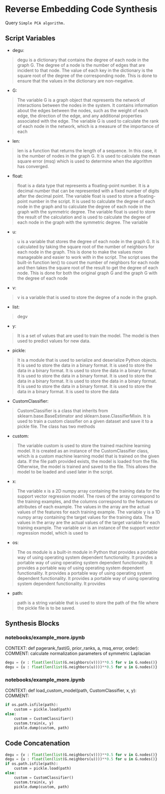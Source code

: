 # Reverse Embedding Code Synthesis
Query `Simple PCA algorithm.`
## Script Variables
- degu:<br>
>degu is a dictionary that contains the degree of each node in the graph G. The degree of a node is the number of edges that are incident to that node. The value of each key in the dictionary is the square root of the degree of the corresponding node. This is done to ensure that the values in the dictionary are non-negative.
- G:<br>
>The variable G is a graph object that represents the network of interactions between the nodes in the system. It contains information about the edges between the nodes, such as the weight of each edge, the direction of the edge, and any additional properties associated with the edge. The variable G is used to calculate the rank of each node in the network, which is a measure of the importance of each
- len:<br>
>len is a function that returns the length of a sequence. In this case, it is the number of nodes in the graph G. It is used to calculate the mean square error (msq) which is used to determine when the algorithm has converged.
- float:<br>
>float is a data type that represents a floating-point number. It is a decimal number that can be represented with a fixed number of digits after the decimal point. The variable float is used to store a floating-point number in the script. It is used to calculate the degree of each node in the graph and to calculate the degree of each node in the graph with the symmetric degree. The variable float is used to store the result of the calculation and is used to calculate the degree of each node in the graph with the symmetric degree. The variable
- u:<br>
>u is a variable that stores the degree of each node in the graph G. It is calculated by taking the square root of the number of neighbors for each node in the graph. This is done to make the values more manageable and easier to work with in the script. The script uses the built-in function len() to count the number of neighbors for each node and then takes the square root of the result to get the degree of each node. This is done for both the original graph G and the graph G with the degree of each node
- v:<br>
>v is a variable that is used to store the degree of a node in the graph.
- list:<br>
>degv
- y:<br>
>It is a set of values that are used to train the model. The model is then used to predict values for new data.
- pickle:<br>
>It is a module that is used to serialize and deserialize Python objects. It is used to store the data in a binary format. It is used to store the data in a binary format. It is used to store the data in a binary format. It is used to store the data in a binary format. It is used to store the data in a binary format. It is used to store the data in a binary format. It is used to store the data in a binary format. It is used to store the data in a binary format. It is used to store the data
- CustomClassifier:<br>
>CustomClassifier is a class that inherits from sklearn.base.BaseEstimator and sklearn.base.ClassifierMixin. It is used to train a custom classifier on a given dataset and save it to a pickle file. The class has two methods
- custom:<br>
>The variable custom is used to store the trained machine learning model. It is created as an instance of the CustomClassifier class, which is a custom machine learning model that is trained on the given data. If the file path provided exists, the model is loaded from the file. Otherwise, the model is trained and saved to the file. This allows the model to be loaded and used later in the script.
- x:<br>
>The variable x is a 2D numpy array containing the training data for the support vector regression model. The rows of the array correspond to the training examples, and the columns correspond to the features or attributes of each example. The values in the array are the actual values of the features for each training example. The variable y is a 1D numpy array containing the target values for the training data. The values in the array are the actual values of the target variable for each training example. The variable svr is an instance of the support vector regression model, which is used to
- os:<br>
>The os module is a built-in module in Python that provides a portable way of using operating system dependent functionality. It provides a portable way of using operating system dependent functionality. It provides a portable way of using operating system dependent functionality. It provides a portable way of using operating system dependent functionality. It provides a portable way of using operating system dependent functionality. It provides
- path:<br>
>path is a string variable that is used to store the path of the file where the pickle file is to be saved.
## Synthesis Blocks
### notebooks/example_more.ipynb
CONTEXT: def pagerank_fast(G, prior_ranks, a, msq_error, order): COMMENT: calculate normalization parameters of symmetric Laplacian
```python
degu = {v : float(len(list(G.neighbors(v))))**0.5 for v in G.nodes()}
degu = {u : float(len(list(G.neighbors(u))))**0.5 for u in G.nodes()}
```

### notebooks/example_more.ipynb
CONTEXT: def load_custom_model(path, CustomClassifier, x, y): COMMENT:
```python
if os.path.isfile(path):
    custom = pickle.load(path)
else:
    custom = CustomClassifier()
    custom.train(x, y)
    pickle.dump(custom, path)
```

## Code Concatenation
```python
degu = {v : float(len(list(G.neighbors(v))))**0.5 for v in G.nodes()}
degu = {u : float(len(list(G.neighbors(u))))**0.5 for u in G.nodes()}
if os.path.isfile(path):
    custom = pickle.load(path)
else:
    custom = CustomClassifier()
    custom.train(x, y)
    pickle.dump(custom, path)
```
